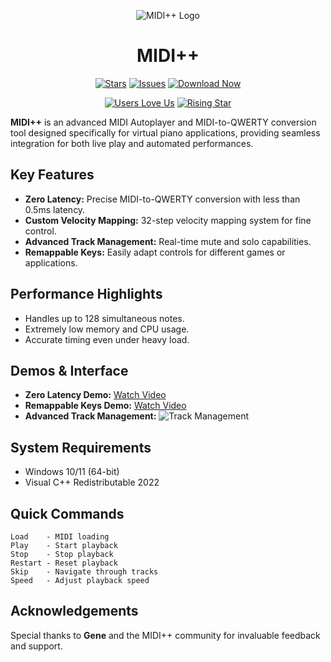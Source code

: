 <div align="center">

![MIDI++ Logo](https://github.com/user-attachments/assets/07ee6238-43bc-4080-8514-84848d499851 "MIDI++ Logo")

# MIDI++

[![Stars](https://img.shields.io/github/stars/Zephkek/MIDIPlusPlus?style=for-the-badge\&logo=github)](https://github.com/Zephkek/MIDIPlusPlus/stargazers)
[![Issues](https://img.shields.io/github/issues/Zephkek/MIDIPlusPlus?style=for-the-badge\&logo=github)](https://github.com/Zephkek/MIDIPlusPlus/issues)
[![Download Now](https://img.shields.io/badge/Download%20Now-▼-brightgreen?style=for-the-badge\&logo=github\&logoColor=white)](https://github.com/Zephkek/MIDIPlusPlus/releases/latest)

[![Users Love Us](https://img.shields.io/badge/SourceForge-Users%20Love%20Us-orange?style=for-the-badge\&logo=sourceforge)](https://sourceforge.net/projects/midiplusplus/)
[![Rising Star](https://img.shields.io/badge/SourceForge-Rising%20Star-orange?style=for-the-badge\&logo=sourceforge)](https://sourceforge.net/projects/midiplusplus/)

</div>

**MIDI++** is an advanced MIDI Autoplayer and MIDI-to-QWERTY conversion tool designed specifically for virtual piano applications, providing seamless integration for both live play and automated performances.

## Key Features

* **Zero Latency:** Precise MIDI-to-QWERTY conversion with less than 0.5ms latency.
* **Custom Velocity Mapping:** 32-step velocity mapping system for fine control.
* **Advanced Track Management:** Real-time mute and solo capabilities.
* **Remappable Keys:** Easily adapt controls for different games or applications.

## Performance Highlights

* Handles up to 128 simultaneous notes.
* Extremely low memory and CPU usage.
* Accurate timing even under heavy load.

## Demos & Interface

* **Zero Latency Demo:** [Watch Video](https://github.com/user-attachments/assets/3b567203-da44-4a30-969d-6831ef1c6067)
* **Remappable Keys Demo:** [Watch Video](https://github.com/user-attachments/assets/f5f9809a-259f-46b8-8ee2-dbd527d0baef)
* **Advanced Track Management:** ![Track Management](https://github.com/user-attachments/assets/c2258f81-d57a-4c06-ac1f-0b69a5f6566e)

## System Requirements

* Windows 10/11 (64-bit)
* Visual C++ Redistributable 2022

## Quick Commands

```
Load    - MIDI loading
Play    - Start playback
Stop    - Stop playback
Restart - Reset playback
Skip    - Navigate through tracks
Speed   - Adjust playback speed
```

## Acknowledgements

Special thanks to **Gene** and the MIDI++ community for invaluable feedback and support.
